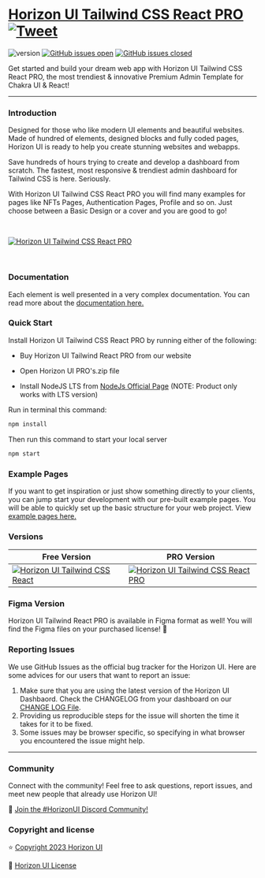 # [Horizon UI Tailwind CSS React PRO](https://horizon-ui.com/horizon-tailwind-react-pro/) [![Tweet](https://img.shields.io/twitter/url/http/shields.io.svg?style=social&logo=twitter)](https://twitter.com/intent/tweet?text=Check%20Horizon%20UI%20Tailwind%20React%20PRO,%20the%20trendiest%20Premium%20admin%20dashboard%20template%20for%20%23tailwindcss%20and%20%23react!%0A%0Ahttps%3A//horizon-ui.com/pro%20)

![version](https://img.shields.io/badge/version-2.0.0-blue.svg)
[![GitHub issues open](https://img.shields.io/github/issues/horizon-ui/horizon-tailwind-react-pro.svg?maxAge=2592000)](https://github.com/horizon-ui/horizon-tailwind-react-pro/issues?q=is%3Aopen+is%3Aissue)
[![GitHub issues closed](https://img.shields.io/github/issues-closed-raw/horizon-ui/horizon-tailwind-react-pro.svg?maxAge=2592000)](https://github.com/horizon-ui/horizon-tailwind-react-pro/issues?q=is%3Aissue+is%3Aclosed)

Get started and build your dream web app with Horizon UI Tailwind CSS React PRO, the most trendiest & innovative Premium Admin Template for Chakra UI & React!

---

### Introduction

Designed for those who like modern UI elements and beautiful websites. Made of hundred of elements, designed blocks and fully coded pages, Horizon UI is ready to help you create stunning websites and webapps.

Save hundreds of hours trying to create and develop a dashboard from scratch. The fastest, most responsive & trendiest admin dashboard for Tailwind CSS is here. Seriously.

With Horizon UI Tailwind CSS React PRO you will find many examples for pages like NFTs Pages, Authentication Pages, Profile and so on. Just choose between a Basic Design or a cover and you are good to go!

<p>&nbsp;</p>

[<img alt="Horizon UI Tailwind CSS React PRO" src="https://i.ibb.co/d0cVzKB/horizon-ui-pro-tailwind.png" /> ](https://horizon-ui.com/horizon-tailwind-react-pro)

<p>&nbsp;</p>


### Documentation

Each element is well presented in a very complex documentation. You can read
more about the <a href="https://horizon-ui.com/docs-tailwind/docs/react/installation?ref=readme-horizon-tailwind-react-pro" target="_blank">documentation here.</a>

### Quick Start

Install Horizon UI Tailwind CSS React PRO by running either of the following:

- Buy Horizon UI Tailwind React PRO from our website

- Open Horizon UI PRO's.zip file

- Install NodeJS LTS from [NodeJs Official Page](https://nodejs.org/en/?ref=horizon-ui.com) (NOTE: Product only works with LTS version)

Run in terminal this command:

```bash
npm install
```

Then run this command to start your local server

```bash
npm start
```

### Example Pages

If you want to get inspiration or just show something directly to your clients, you can jump start your development with our pre-built example pages. You will be able to quickly set up the basic structure for your web project. View <a href="https://horizon-ui.com/horizon-tailwind-react-pro/?ref=readme-horizon-tailwind-react-pro" target="_blank">example pages here.</a>

### Versions

| Free Version                                                                                                       | PRO Version                                                                                                               |
| ------------------------------------------------------------------------------------------------------------------ | ------------------------------------------------------------------------------------------------------------------------- |
| [![Horizon UI Tailwind CSS React](https://i.ibb.co/1zhBQ2J/horizon-ui-tailwind-2.png)](https://www.horizon-ui.com/?ref=readme-horizon-tailwind-react-pro) | [![Horizon UI Tailwind CSS React PRO](https://i.ibb.co/d0cVzKB/horizon-ui-pro-tailwind.png)](https://www.horizon-ui.com/pro?ref=readme-horizon-tailwind-react-pro) |

### Figma Version

Horizon UI Tailwind React PRO is available in Figma format as well! You will find the Figma files on your purchased license! 🎨

### Reporting Issues

We use GitHub Issues as the official bug tracker for the Horizon UI. Here are
some advices for our users that want to report an issue:

1. Make sure that you are using the latest version of the Horizon UI Dashbaord.
   Check the CHANGELOG from your dashboard on our
   [CHANGE LOG File](https://github.com/horizon-ui/horizon-ui-tailwind-pro-react/blob/main/CHANGELOG.md?ref=readme-horizon-tailwind-react-pro).
2. Providing us reproducible steps for the issue will shorten the time it takes
   for it to be fixed.
3. Some issues may be browser specific, so specifying in what browser you
   encountered the issue might help.

---

### Community

Connect with the community! Feel free to ask questions, report issues, and meet
new people that already use Horizon UI!

💬 [Join the #HorizonUI Discord Community!](https://discord.gg/f6tEKFBd4m)

### Copyright and license

⭐️ [Copyright 2023 Horizon UI ](https://www.horizon-ui.com/?ref=readme-horizon-tailwind-react-pro)

📄 [Horizon UI License](https://www.simmmple.com/licenses?ref=readme-horizon-tailwind-react-pro)
